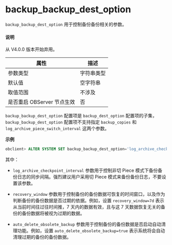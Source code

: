 backup_backup_dest_option
==============================================

`backup_backup_dest_option` 用于控制备份备份相关的参数。

<main id="notice" type='explain'>
  <h4>说明</h4>
  <p>从 V4.0.0 版本开始弃用。</p>
</main>

|        属性        |  描述   |
|------------------|-------|
| 参数类型             | 字符串类型 |
| 默认值              | 空字符串  |
| 取值范围             | 不涉及   |
| 是否重启 OBServer 节点生效 | 否     |

`backup_backup_dest_option` 配置项是 `backup_dest_option` 配置项的子集，`backup_backup_dest_option` 配置项不支持指定 `backup_copies` 和 `log_archive_piece_switch_interval` 这两个参数。

**示例**


```sql
obclient> ALTER SYSTEM SET backup_backup_dest_option='log_archive_checkpoint_interval=1h&recovery_window=14d&auto_delete_obsolete_backup=true';
```

其中：

* `log_archive_checkpoint_interval` 参数用于控制非切 Piece 模式下备份备份日志的同步间隔。强烈建议用户采用切 Piece 模式来备份备份日志，不要设置该参数。

* `recovery_window` 参数用于控制备份的备份数据可恢复的时间窗口，以及作为判断备份的备份数据是否过期的依据。例如，设置 `recovery_window=7d` 表示从当前时间往过往时间推，7 天内的数据有效，且与这 7 天数据恢复无关的备份的备份数据将被视为过期的数据。

* `auto_delete_obsolete_backup` 参数用于控制备份的备份数据是否启动自动清理功能。例如，设置 `auto_delete_obsolete_backup=true` 表示系统将会自动清理过期的备份的备份数据。
